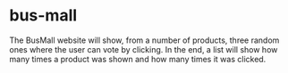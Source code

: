 # bus-mall

The BusMall website will show, from a number of products, three random ones where the user can vote by clicking. In the end, a list will show how many times a product was shown and how many times it was clicked.